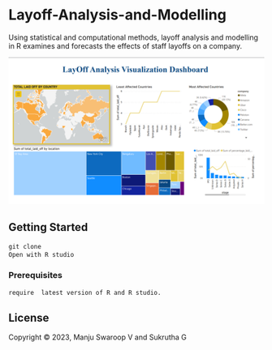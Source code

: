 # Layoff-Analysis-and-Modelling
Using statistical and computational methods, layoff analysis and modelling in R examines and forecasts the effects of staff layoffs on a company.


<img width="900" alt="image" src="https://github.com/manjuv03/Layoff-Analysis-and-Modelling/blob/main/Visualizations/Layoff%20Dashboard.png">

## Getting Started

```
git clone
Open with R studio
```

### Prerequisites

```
require  latest version of R and R studio.
```

## License

Copyright © 2023, Manju Swaroop V and Sukrutha G
